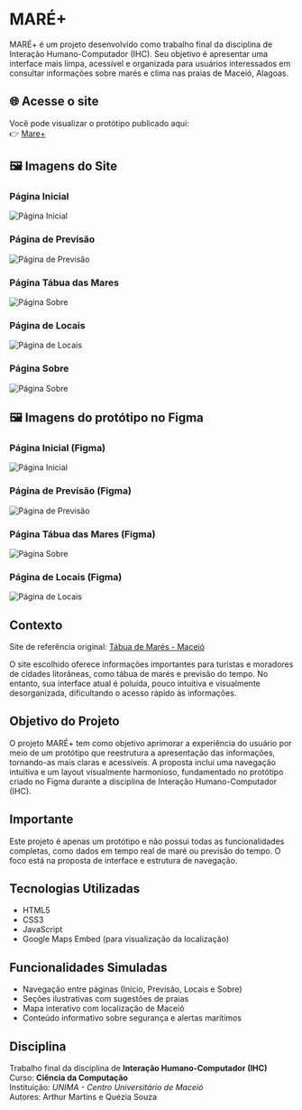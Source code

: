 # MARÉ+

MARÉ+ é um projeto desenvolvido como trabalho final da disciplina de Interação Humano-Computador (IHC). Seu objetivo é apresentar uma interface mais limpa, acessível e organizada para usuários interessados em consultar informações sobre marés e clima nas praias de Maceió, Alagoas.

## 🌐 Acesse o site

Você pode visualizar o protótipo publicado aqui:  
👉 [Mare+](https://queziasouzaa.github.io/Maremais/)

## 🖼️ Imagens do Site

### Página Inicial
![Página Inicial](imagens/pagina-inicial.png)

### Página de Previsão
![Página de Previsão](imagens/previsao-do-tempo.png)

### Página Tábua das Mares
![Página Sobre](imagens/tabua-das-mares.png)

### Página de Locais
![Página de Locais](imagens/locais.png)

### Página Sobre
![Página Sobre](imagens/sobre.png)

## 🖼️ Imagens do protótipo no Figma

### Página Inicial (Figma)
![Página Inicial](imagens/pag1.png)

### Página de Previsão (Figma)
![Página de Previsão](imagens/pag3.png)

### Página Tábua das Mares (Figma)
![Página Sobre](imagens/pag2.png)

### Página de Locais (Figma)
![Página de Locais](imagens/pag4.png)

## Contexto

Site de referência original: [Tábua de Marés - Maceió](https://tabuademares.com/br/alagoas/maceio)

O site escolhido oferece informações importantes para turistas e moradores de cidades litorâneas, como tábua de marés e previsão do tempo. No entanto, sua interface atual é poluída, pouco intuitiva e visualmente desorganizada, dificultando o acesso rápido às informações.

## Objetivo do Projeto

O projeto MARÉ+ tem como objetivo aprimorar a experiência do usuário por meio de um protótipo que reestrutura a apresentação das informações, tornando-as mais claras e acessíveis. A proposta inclui uma navegação intuitiva e um layout visualmente harmonioso, fundamentado no protótipo criado no Figma durante a disciplina de Interação Humano-Computador (IHC).

## Importante

Este projeto é apenas um protótipo e não possui todas as funcionalidades completas, como dados em tempo real de maré ou previsão do tempo. O foco está na proposta de interface e estrutura de navegação.

## Tecnologias Utilizadas

- HTML5  
- CSS3  
- JavaScript  
- Google Maps Embed (para visualização da localização)

## Funcionalidades Simuladas

- Navegação entre páginas (Início, Previsão, Locais e Sobre)  
- Seções ilustrativas com sugestões de praias  
- Mapa interativo com localização de Maceió  
- Conteúdo informativo sobre segurança e alertas marítimos

## Disciplina

Trabalho final da disciplina de **Interação Humano-Computador (IHC)**  
Curso: **Ciência da Computação**  
Instituição: *UNIMA - Centro Universitário de Maceió*  
Autores: Arthur Martins e Quézia Souza
